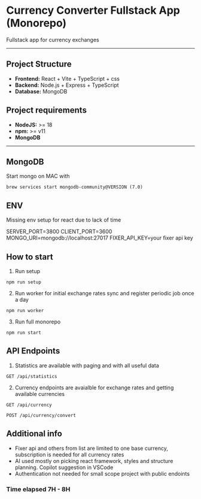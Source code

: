 # Currency Converter Fullstack App (Monorepo)

Fullstack app for currency exchanges

---

## Project Structure
- **Frontend:** React + Vite + TypeScript + css
- **Backend:** Node.js + Express + TypeScript
- **Database:** MongoDB

## Project requirements
- **NodeJS:** >= 18
- **npm:** >= v11
- **MongoDB**

---

## MongoDB
Start mongo on MAC with
```
brew services start mongodb-community@VERSION (7.0)
```

## ENV
Missing env setup for react due to lack of time

SERVER_PORT=3800
CLIENT_PORT=3600
MONGO_URI=mongodb://localhost:27017
FIXER_API_KEY=your fixer api key

## How to start
1. Run setup
```
npm run setup
```

2. Run worker for initial exchange rates sync and register periodic job once a day
```
npm run worker
```

3. Run full monorepo
```
npm run start
```

## API Endpoints
1. Statistics are available with paging and with all useful data
```
GET /api/statistics
```

2. Currency endpoints are avaialble for exchange rates and getting available currencies
```
GET /api/currency
```

```
POST /api/currency/convert
```

## Additional info
- Fixer api and others from list are limited to one base currency, subscription is needed for all currency rates
- AI used mostly on picking react framework, styles and structure planning. Copilot suggestion in VSCode
- Authentication not needed for small scope project with public endoints

### Time elapsed 7H - 8H